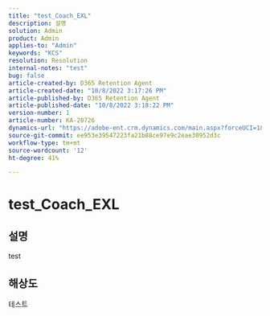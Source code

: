 ```yaml
---
title: "test_Coach_EXL"
description: 설명
solution: Admin
product: Admin
applies-to: "Admin"
keywords: "KCS"
resolution: Resolution
internal-notes: "test"
bug: false
article-created-by: D365 Retention Agent
article-created-date: "10/8/2022 3:17:26 PM"
article-published-by: D365 Retention Agent
article-published-date: "10/8/2022 3:18:22 PM"
version-number: 1
article-number: KA-20726
dynamics-url: "https://adobe-ent.crm.dynamics.com/main.aspx?forceUCI=1&pagetype=entityrecord&etn=knowledgearticle&id=9f864f4f-1c47-ed11-bba2-0022480861dd"
source-git-commit: ee953e39547223fa21b88ce97e9c2eae30952d3c
workflow-type: tm+mt
source-wordcount: '12'
ht-degree: 41%

---
```


# test_Coach_EXL

## 설명

test

## 해상도


테스트
